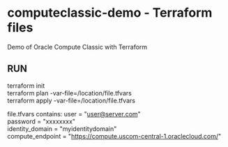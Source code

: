 # computeclassic-demo - Terraform files
Demo of Oracle Compute Classic with Terraform

## RUN
terraform init  
terraform plan -var-file=/location/file.tfvars  
terraform apply -var-file=/location/file.tfvars  

file.tfvars contains:
user = "user@server.com"  
password = "xxxxxxxx"  
identity_domain = "myidentitydomain"  
compute_endpoint = "https://compute.uscom-central-1.oraclecloud.com/"  
